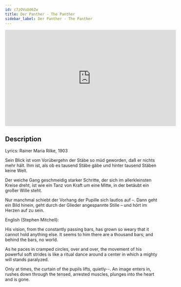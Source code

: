 ```yaml
---
id: c7zOVuUd6Zw
title: Der Panther - The Panther
sidebar_label: Der Panther - The Panther
---
```


<iframe
  width="560"
  height="315"
  src="https://www.youtube.com/embed/c7zOVuUd6Zw"
  title="YouTube video player"
  frameborder="0"
  allow="accelerometer; autoplay; clipboard-write; encrypted-media; gyroscope; picture-in-picture; web-share"
  referrerpolicy="strict-origin-when-cross-origin"
  allowfullscreen
></iframe>

## Description

Lyrics: Rainer Maria Rilke, 1903

Sein Blick ist vom Vorübergehn der Stäbe
so müd geworden, daß er nichts mehr hält.
Ihm ist, als ob es tausend Stäbe gäbe
und hinter tausend Stäben keine Welt.

Der weiche Gang geschmeidig starker Schritte,
der sich im allerkleinsten Kreise dreht,
ist wie ein Tanz von Kraft um eine Mitte,
in der betäubt ein großer Wille steht.

Nur manchmal schiebt der Vorhang der Pupille
sich lautlos auf –. Dann geht ein Bild hinein,
geht durch der Glieder angespannte Stille –
und hört im Herzen auf zu sein.

English (Stephen Mitchell):

His vision, from the constantly passing bars,
has grown so weary that it cannot hold
anything else. It seems to him there are
a thousand bars; and behind the bars, no world.

As he paces in cramped circles, over and over,
the movement of his powerful soft strides
is like a ritual dance around a center
in which a mighty will stands paralyzed.

Only at times, the curtain of the pupils
lifts, quietly--. An image enters in,
rushes down through the tensed, arrested muscles,
plunges into the heart and is gone.
